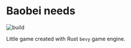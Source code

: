 # Baobei needs

![build](https://github.com/DidiBear/baobei-needs/workflows/build/badge.svg)

Little game created with Rust `bevy` game engine.

